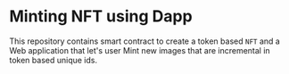 # Minting NFT using Dapp

This repository contains smart contract to create a token based `NFT` and a Web application
that let's user Mint new images that are incremental in token based unique ids.
